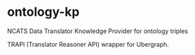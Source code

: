 # ontology-kp
NCATS Data Translator Knowledge Provider for ontology triples

TRAPI (Translator Reasoner API) wrapper for Ubergraph.
